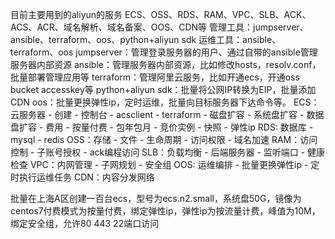 目前主要用到的aliyun的服务
ECS、OSS、RDS、RAM、VPC、SLB、ACK、ACS、ACR、域名解析、域名备案、OOS、CDN等
管理工具：jumpserver、ansible、terraform、oos、python+aliyun sdk
运维工具：ansible、terraform、oos
jumpserver：管理登录服务器的用户、通过自带的ansible管理服务器内部资源
ansible：管理服务器内部资源，比如修改hosts，resolv.conf，批量部署管理应用等
terraform：管理阿里云服务，比如开通ecs，开通oss bucket accesskey等
python+aliyun sdk：批量将公网IP转换为EIP，批量添加CDN
oos：批量更换弹性ip，定时运维，批量向目标服务器下达命令等。
ECS：云服务器
    - 创建
        - 控制台
        - acsclient
        - terraform
    - 磁盘扩容
        - 系统盘扩容
        - 数据盘扩容
    - 费用
        - 按量付费
        - 包年包月
        - 竞价实例
    - 快照
    - 弹性ip
RDS: 数据库
    - mysql
    - redis
OSS：存储
    - 文件
    - 生命周期
    - 访问权限
    - 域名加速
RAM：访问控制
    - 子账号授权
    - ack编程访问
SLB：负载均衡
    - 后端服务器
    - 监听端口
    - 健康检查
VPC：内网管理
    - 子网规划
    - 安全组
OOS: 运维编排
    - 批量更换弹性ip
    - 定时执行运维任务
CDN：内容分发网络




批量在上海A区创建一百台ecs，型号为ecs.n2.small，系统盘50G，镜像为centos7付费模式为按量付费，绑定弹性ip，弹性ip为按流量计费，峰值为10M，绑定安全组，允许80 443 22端口访问